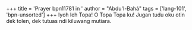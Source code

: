 +++
title = 'Prayer bpn11781 in '
author = "Abdu'l-Bahá"
tags = ['lang-101', 'bpn-unsorted']
+++
Iyoh leh Topa! O Topa Topa ku! Jugan tudu oku otin dek tolen, dek tutuas ndi kiluwang mutiara.
